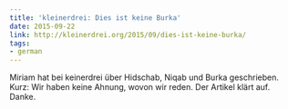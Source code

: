 ```yaml
---
title: 'kleinerdrei: Dies ist keine Burka'
date: 2015-09-22
link: http://kleinerdrei.org/2015/09/dies-ist-keine-burka/
tags:
- german
---
```

Miriam hat bei keinerdrei über Hidschab, Niqab und Burka geschrieben. Kurz: Wir haben keine Ahnung, wovon wir reden. Der Artikel klärt auf. Danke.
